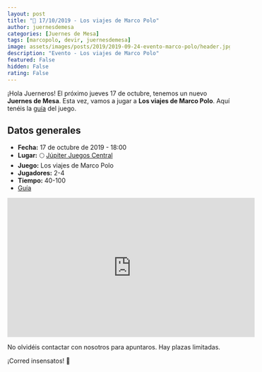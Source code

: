 ```yaml
---
layout: post
title: "📆 17/10/2019 - Los viajes de Marco Polo"
author: juernesdemesa
categories: [Juernes de Mesa]
tags: [marcopolo, devir, juernesdemesa]
image: assets/images/posts/2019/2019-09-24-evento-marco-polo/header.jpg
description: "Evento - Los viajes de Marco Polo"
featured: False
hidden: False
rating: False
---
```


¡Hola Juerneros! El próximo jueves 17 de octubre, tenemos un nuevo **Juernes de Mesa**. Esta vez, vamos a jugar a **Los viajes de Marco Polo**. Aquí tenéis la [guía](/guia-marco-polo) del juego.

## Datos generales

- **Fecha:** 17 de octubre de 2019 - 18:00
- **Lugar:** 🌕 [Júpiter Juegos Central](https://www.jupiterjuegos.com/tiendas/)
- **Juego:** Los viajes de Marco Polo
- **Jugadores:** 2-4
- **Tiempo:** 40-100
- [Guía](/guia-marco-polo)

<iframe width="560" height="315" src="https://www.youtube.com/embed/eGr-buKzUKI" frameborder="0" allow="accelerometer; autoplay; encrypted-media; gyroscope; picture-in-picture" allowfullscreen></iframe>

No olvidéis contactar con nosotros para apuntaros. Hay plazas limitadas.

¡Corred insensatos! 🧙
